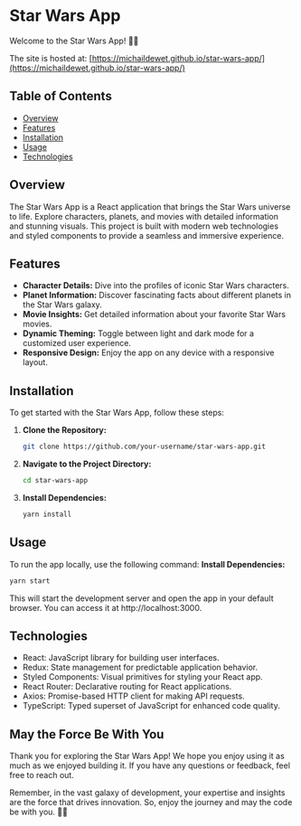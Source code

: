 # Star Wars App

Welcome to the Star Wars App! 🌌🚀

The site is hosted at: [https://michaildewet.github.io/star-wars-app/](https://michaildewet.github.io/star-wars-app/)

## Table of Contents

- [Overview](#overview)
- [Features](#features)
- [Installation](#installation)
- [Usage](#usage)
- [Technologies](#technologies)

## Overview

The Star Wars App is a React application that brings the Star Wars universe to life. Explore characters, planets, and movies with detailed information and stunning visuals. This project is built with modern web technologies and styled components to provide a seamless and immersive experience.

## Features

- **Character Details:** Dive into the profiles of iconic Star Wars characters.
- **Planet Information:** Discover fascinating facts about different planets in the Star Wars galaxy.
- **Movie Insights:** Get detailed information about your favorite Star Wars movies.
- **Dynamic Theming:** Toggle between light and dark mode for a customized user experience.
- **Responsive Design:** Enjoy the app on any device with a responsive layout.

## Installation

To get started with the Star Wars App, follow these steps:

1. **Clone the Repository:**
   ```bash
   git clone https://github.com/your-username/star-wars-app.git
   ```
2. **Navigate to the Project Directory:**
   ```bash
   cd star-wars-app
   ```
3. **Install Dependencies:**
   ```bash
   yarn install
   ```

## Usage

To run the app locally, use the following command:
**Install Dependencies:**

```bash
yarn start
```

This will start the development server and open the app in your default browser. You can access it at http://localhost:3000.

## Technologies

- React: JavaScript library for building user interfaces.
- Redux: State management for predictable application behavior.
- Styled Components: Visual primitives for styling your React app.
- React Router: Declarative routing for React applications.
- Axios: Promise-based HTTP client for making API requests.
- TypeScript: Typed superset of JavaScript for enhanced code quality.

## May the Force Be With You

Thank you for exploring the Star Wars App! We hope you enjoy using it as much as we enjoyed building it. If you have any questions or feedback, feel free to reach out.

Remember, in the vast galaxy of development, your expertise and insights are the force that drives innovation. So, enjoy the journey and may the code be with you. 🚀✨

